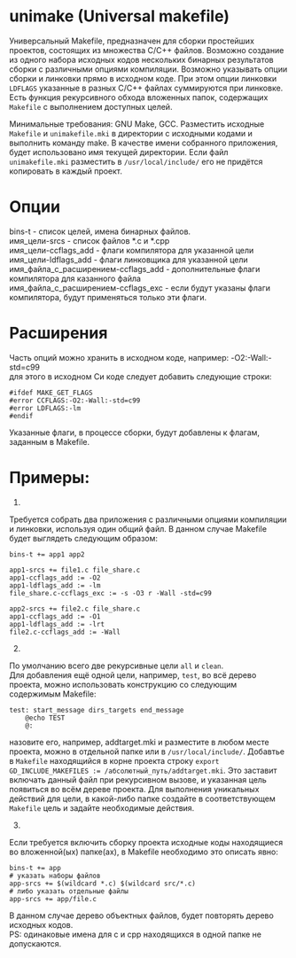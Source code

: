 # unimake (Universal makefile)

Универсальный Makefile, предназначен для сборки простейших проектов, состоящих из множества С/С++ файлов.
Возможно создание из одного набора исходных кодов нескольких бинарных результатов сборки с различными опциями компиляции.
Возможно указывать опции сборки и линковки прямо в исходном коде. При этом опции линковки `LDFLAGS` указанные в разных С/С++ файлах суммируются при линковке.
Есть функция рекурсивного обхода вложенных папок, содержащих `Makefile` с выполнением доступных целей.

Минимальные требования: GNU Make, GCC. 
Разместить исходные `Makefile` и `unimakefile.mki` в директории с исходными кодами и выполнить команду make. В качестве имени собранного приложения, будет использовано имя текущей директории. Если файл `unimakefile.mki` разместить в `/usr/local/include/` его не придётся копировать в каждый проект.

# Опции

bins-t - список целей, имена бинарных файлов.  
имя_цели-srcs - список файлов *.c и *.cpp   
имя_цели-ccflags_add -  флаги компилятора для указанной цели   
имя_цели-ldflags_add -  флаги линковщика для указанной цели   
имя_файла_с_расширением-ccflags_add - дополнительные флаги компилятора для казанного файла   
имя_файла_с_расширением-ccflags_exc - если будут указаны флаги компилятора, будут применяться только эти флаги.    

# Расширения

Часть опций можно хранить в исходном коде, например: -O2:-Wall:-std=c99    
для этого в исходном Си коде следует добавить следующие строки:    
```
#ifdef MAKE_GET_FLAGS
#error CCFLAGS:-O2:-Wall:-std=c99
#error LDFLAGS:-lm
#endif
```
Указанные флаги, в процессе сборки, будут добавлены к флагам, заданным в Makefile.   

# Примеры:

1.  
Требуется собрать два приложения с различными опциями компиляции и линковки, используя один общий файл.
В данном случае Makefile будет выглядеть следующим образом:
```
bins-t += app1 app2   

app1-srcs += file1.c file_share.c   
app1-ccflags_add := -O2  
app1-ldflags_add := -lm  
file_share.c-ccflags_exc := -s -O3 r -Wall -std=c99  

app2-srcs += file2.c file_share.c  
app1-ccflags_add := -O1  
app1-ldflags_add := -lrt  
file2.c-ccflags_add := -Wall  
```

2.  
По умолчанию всего две рекурсивные цели `all` и `clean`.   
Для добавления ещё одной цели, например, `test`, во всё дерево проекта, можно использовать конструкцию со следующим содержимым Makefile:   
```
test: start_message dirs_targets end_message
	@echo TEST
	@:
```
 назовите его, например, addtarget.mki и разместите в любом месте проекта, можно в отдельной папке или в `/usr/local/include/`.
Добавтье в `Makefile` находящийся в корне проекта строку `export GD_INCLUDE_MAKEFILES := /абсолютный_путь/addtarget.mki`.
Это заставит включать данный файл при рекурсивном вызове, и указанная цель появиться во всём дереве проекта.
Для выполнения уникальных действий для цели, в какой-либо папке создайте в соответствующем `Makefile` цель и задайте необходимые действия.   
   

3.  
Если требуется включить сборку проекта исходные коды находящиеся во вложенной(ых) папке(ах), в Makefile необходимо это описать явно:   
```
bins-t += app
# указать наборы файлов
app-srcs += $(wildcard *.c) $(wildcard src/*.c)
# либо указать отдельные файлы
app-srcs += app/file.c
```
В данном случае дерево объектных файлов, будет повторять дерево исходных кодов.   
PS: одинаковые имена для c и cpp находящихся в одной папке не допускаются.   
   
